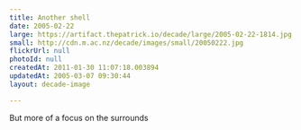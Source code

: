 ```yaml
---
title: Another shell
date: 2005-02-22
large: https://artifact.thepatrick.io/decade/large/2005-02-22-1814.jpg
small: http://cdn.m.ac.nz/decade/images/small/20050222.jpg
flickrUrl: null
photoId: null
createdAt: 2011-01-30 11:07:18.003894
updatedAt: 2005-03-07 09:30:44
layout: decade-image

---
```

But more of a focus on the surrounds
